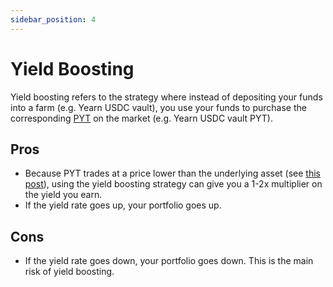 ```yaml
---
sidebar_position: 4
---
```


# Yield Boosting

Yield boosting refers to the strategy where instead of depositing your funds into a farm (e.g. Yearn USDC vault), you use your funds to purchase the corresponding [PYT](./pyt) on the market (e.g. Yearn USDC vault PYT).

## Pros

- Because PYT trades at a price lower than the underlying asset (see [this post](https://blog.timelessfi.com/posts/pyt-pricing/#observations)), using the yield boosting strategy can give you a 1-2x multiplier on the yield you earn.
- If the yield rate goes up, your portfolio goes up.

## Cons

- If the yield rate goes down, your portfolio goes down. This is the main risk of yield boosting.